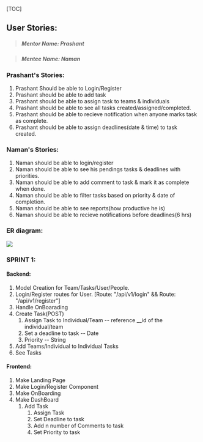 [TOC]



## User Stories:

> ##### Mentor Name: Prashant

> ##### Mentee Name: Naman



### Prashant's Stories:

1. Prashant Should be able to Login/Register
2. Prashant should be able to add task
3. Prashant should be able to assign task to teams & individuals
4. Prashant should be able to see all tasks created/assigned/completed.
5. Prashant should be able to recieve notification when anyone marks task as complete.
6. Prashant should be able to assign deadlines(date & time) to task created.

### Naman's Stories:

1. Naman should be able to login/register
2. Naman should be able to see his pendings tasks & deadlines with priorities.
3. Naman should be able to add comment to task & mark it as complete when done.
4. Naman should be able to filter tasks based on priority & date of completion.
5. Naman should be able to see reports(how productive he is)
6. Naman should be able to recieve notifications before deadlines(6 hrs)



### ER diagram:

![](https://digitaliz.in/wp-content/uploads/2019/08/ER-Diagram.jpeg)



### SPRINT 1:

#### Backend:

1. Model Creation for Team/Tasks/User/People.
2. Login/Register routes for User. [Route: "/api/v1/login" &&  Route: "/api/v1/register"]
3. Handle OnBoarading
4. Create Task(POST)
   1. Assign Task to Individual/Team -- reference __id of the individual/team
   2. Set a deadline to task -- Date
   3. Priority -- String
5. Add Teams/Individual to Individual Tasks
6. See Tasks

#### Frontend:

1. Make Landing Page
2. Make Login/Register Component
3. Make OnBoarding
4. Make DashBoard
   1. Add Task
      1. Assign Task
      2. Set Deadline to task
      3. Add n number of Comments to task
      4. Set Priority to task



